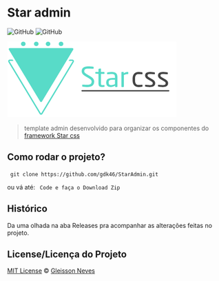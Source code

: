 # Star admin

![GitHub](https://img.shields.io/badge/License-MIT-blue) ![GitHub](https://img.shields.io/badge/Version-1.0.0-blue)


![logo](assets/img/icon/star-css1.png)

> template admin desenvolvido para organizar os componentes do [framework Star css](https://github.com/gdk46/componentes-front-end-web/tree/main/framework-star-css)

## Como rodar o projeto? ##

` 
    git clone https://github.com/gdk46/StarAdmin.git
`

ou vá até:
` 
    Code e faça o Download Zip
`



## Histórico ##

Da uma olhada na aba Releases pra acompanhar as alterações feitas no projeto.


## License/Licença do Projeto #
[MIT License](https://github.com/gdk46/StarAdmin/blob/main/LICENSE) © [Gleisson Neves](https://github.com/gdk46)
